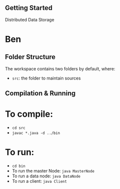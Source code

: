 ## Getting Started
Distributed Data Storage
# Ben

## Folder Structure
The workspace contains two folders by default, where:

- `src`: the folder to maintain sources

## Compilation & Running
# To compile: 
- `cd src`
- `javac *.java -d ../bin`

# To run: 
- `cd bin`
- To run the master Node: `java MasterNode`
- To run a data node: `java DataNode`
- To run a client: `java Client`